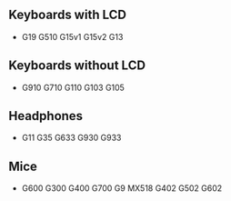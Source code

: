 ## Keyboards with LCD
* G19 G510 G15v1 G15v2 G13

## Keyboards without LCD
* G910 G710 G110 G103 G105

## Headphones
* G11 G35 G633 G930 G933

## Mice
* G600 G300 G400 G700 G9 MX518 G402 G502 G602